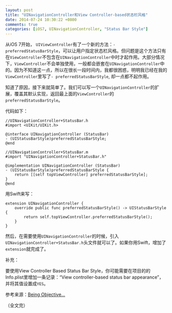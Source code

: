 ```yaml
---
layout: post
title: "UINavigationController和View Controller-based状态栏风格"
date: 2014-07-24 10:30:22 +0800
comments: true
categories: [iOS7, UINavigationController, "Status Bar Style"]
---
```


从iOS 7开始， `UIViewController`有了一个新的方法：`- preferredStatusBarStyle`，可以让用户指定状态栏风格。但问题是这个方法只有在`ViewController`不包含在`UINavigationController`中时才起作用。大部分情况下，`ViewController`不会单独使用，一般都会嵌套在`UINavigationController`中的。因为不知道这一点，所以在很长一段时间内，我都很困惑，明明我已经在我的`ViewController`里写了`- preferredStatusBarStyle`, 却一点都不起作用。

知道了原因，接下来就简单了。我们可以写一个`UINavigationController`的扩展，覆盖其默认实现，返回最上面的`ViewController`的`preferredStatusBarStyle`。

代码如下：
<!-- more -->

```objc
//UINavigationController+StatusBar.h
#import <UIKit/UIKit.h>

@interface UINavigationController (StatusBar)
- (UIStatusBarStyle)preferredStatusBarStyle;
@end

//UINavigationController+StatusBar.m
#import "UINavigationController+StatusBar.h"

@implementation UINavigationController (StatusBar)
- (UIStatusBarStyle)preferredStatusBarStyle {
    return [[self topViewController] preferredStatusBarStyle];
}
@end
```

用Swift来写：

```
extension UINavigationController {
    override public func preferredStatusBarStyle() -> UIStatusBarStyle {
        return self.topViewController.preferredStatusBarStyle();
    }
}
```

然后，在需要使用`UINavigationController`的时候，引入`UINavigationController+StatusBar.h`头文件就可以了。如果你用Swift，增加了`extension`就完成了。

补充：

要使用View Controller Based Status Bar Style，你可能需要在项目的的Info.plist里增加一条记录：“View controller-based status bar appearance”，并将其值设置成`YES`。

参考来源：[Being Objective…](http://mythodeia.wordpress.com/2014/05/09/view-controller-based-status-bar-appearance/)

（全文完）